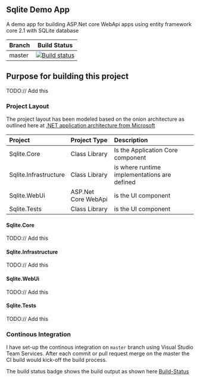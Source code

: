 ## Sqlite Demo App
A demo app for building ASP.Net core WebApi apps using entity framework core 2.1 with SQLite database


| Branch        | Build Status | 
| ------------- |:-------------:|
| master      | [![Build status](https://rajivyanamandra.visualstudio.com/SqliteDemoApp/_apis/build/status/SqliteDemoApp-ASP.NET%20Core-CI)](https://rajivyanamandra.visualstudio.com/SqliteDemoApp/_apis/build/status/SqliteDemoApp-ASP.NET%20Core-CI?branchName=master) |

## Purpose for building this project
TODO:// Add this

### Project Layout

The project layout has been modeled based on the onion architecture as outlined here at [.NET application architecture from Microsoft](https://docs.microsoft.com/en-us/dotnet/standard/modernize-with-azure-and-containers/index)

| Project        | Project Type|Description | 
| :------------- |:-------------|:-------------|
|Sqlite.Core|Class Library|Is the Application Core component|
|Sqlite.Infrastructure|Class Library|is where runtime implementations are defined|
|Sqlite.WebUi|ASP.Net Core WebApi|is the UI component|
|Sqlite.Tests|Class Library|is the UI component|

#### Sqlite.Core
TODO:// Add this

#### Sqlite.Infrastructure
TODO:// Add this

#### Sqlite.WebUi
TODO:// Add this

#### Sqlite.Tests
TODO:// Add this

### Continous Integration
I have set-up the continous integration on `master` branch using Visual Studio Team Services. After each commit or pull request merge on the master the CI build would kick-off the build process.

The build status badge shows the build output as shown here  [Build-Status](#Build-Status)
